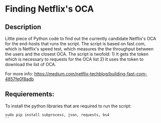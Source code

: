 # Finding Netflix's OCA
## Description
Little piece of Python code to find out the currently candidate Netflix's OCA for the end-hosts that runs the script.
The script is based on fast.com, which is Netflix's speed test, which measures the the throughput between the users and the closest OCA.
The script is twofold: 
	1) It gets the token which is necessary to requests for the OCA list 
	2) It uses the token to download the list of OCA.

For more info: https://medium.com/netflix-techblog/building-fast-com-4857fe0f8adb

## Requierements:
To install the python libraries that are required to run the script:
```
sudo pip install subprocess, json, requests, bs4
``
